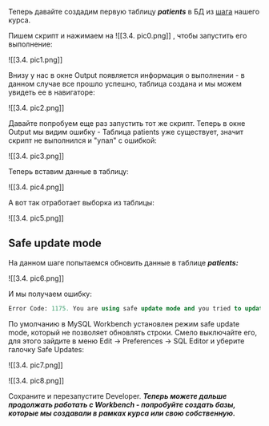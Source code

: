 
Теперь давайте создадим первую таблицу _**patients**_ в БД из [шага](https://stepik.org/lesson/1186349/step/5?thread=solutions&unit=1199001) нашего курса.

Пишем скрипт и нажимаем на ![[3.4. pic0.png]] , чтобы запустить его выполнение:

![[3.4. pic1.png]]


Внизу у нас в окне Output появляется информация о выполнении - в данном случае все прошло успешно, таблица создана и мы можем увидеть ее в навигаторе:

![[3.4. pic2.png]]


Давайте попробуем еще раз запустить тот же скрипт. Теперь в окне Output мы видим ошибку - Таблица patients уже существует, значит скрипт не выполнился и "упал" c ошибкой:

![[3.4. pic3.png]]


Теперь вставим данные в таблицу:

![[3.4. pic4.png]]


А вот так отработает выборка из таблицы:

![[3.4. pic5.png]]


## Safe update mode

На данном шаге попытаемся обновить данные в таблице _**patients:**_

![[3.4. pic6.png]]


И мы получаем ошибку:

```sql
Error Code: 1175. You are using safe update mode and you tried to update a table without a WHERE that uses a KEY column.  To disable safe mode, toggle the option in Preferences -> SQL Editor and reconnect.
```

По умолчанию в MySQL Workbench установлен режим safe update mode, который не позволяет обновлять строки. Смело выключайте его, для этого зайдите в меню Edit -> Preferences -> SQL Editor и уберите галочку Safe Updates:

![[3.4. pic7.png]]

![[3.4. pic8.png]]


Сохраните и перезапустите Developer. _**Теперь можете дальше продолжать работать с Workbench - попробуйте создать базы, которые мы создавали в рамках курса или свою собственную.**_
